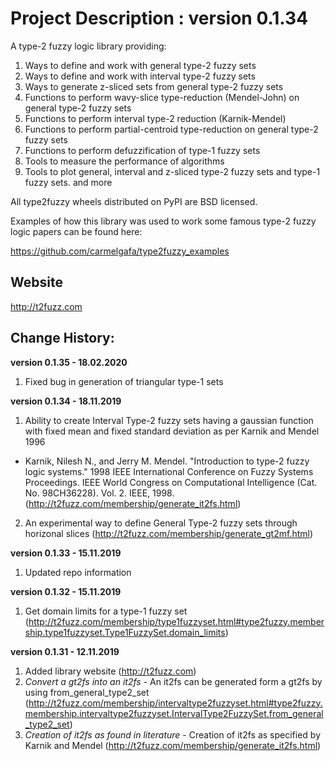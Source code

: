 # Project Description : version 0.1.34

A type-2 fuzzy logic library providing:

1. Ways to define and work with general type-2 fuzzy sets
2. Ways to define and work with interval type-2 fuzzy sets
3. Ways to generate z-sliced sets from general type-2 fuzzy sets
4. Functions to perform wavy-slice type-reduction (Mendel-John) on general type-2 fuzzy sets
5. Functions to perform interval type-2 reduction (Karnik-Mendel)
6. Functions to perform partial-centroid type-reduction on general type-2 fuzzy sets
7. Functions to perform defuzzification of type-1 fuzzy sets
7. Tools to measure the performance of algorithms
8. Tools to plot general, interval and z-sliced type-2 fuzzy sets and type-1 fuzzy sets.
and more

All type2fuzzy wheels distributed on PyPI are BSD licensed.

Examples of how this library was used to work some famous type-2 fuzzy logic papers can be found here:

https://github.com/carmelgafa/type2fuzzy_examples


## Website

http://t2fuzz.com

## Change History:

**version 0.1.35 - 18.02.2020**
1. Fixed bug in generation of triangular type-1 sets

**version 0.1.34 - 18.11.2019**
1. Ability to create Interval Type-2 fuzzy sets having a gaussian function with fixed mean and fixed standard deviation as per Karnik and Mendel 1996 
- Karnik, Nilesh N., and Jerry M. Mendel. "Introduction to type-2 fuzzy logic systems." 1998 IEEE International Conference on Fuzzy Systems Proceedings. IEEE World Congress on Computational Intelligence (Cat. No. 98CH36228). Vol. 2. IEEE, 1998. (http://t2fuzz.com/membership/generate_it2fs.html)
2. An experimental way to define General Type-2 fuzzy sets through horizonal slices (http://t2fuzz.com/membership/generate_gt2mf.html)

**version 0.1.33 - 15.11.2019**
1. Updated repo information

**version 0.1.32 - 15.11.2019**
1. Get domain limits for a type-1 fuzzy set (http://t2fuzz.com/membership/type1fuzzyset.html#type2fuzzy.membership.type1fuzzyset.Type1FuzzySet.domain_limits)

**version 0.1.31 - 12.11.2019**
1. Added library website (http://t2fuzz.com)
2. *Convert a gt2fs into an it2fs* - An it2fs can be generated form a gt2fs by using from_general_type2_set (http://t2fuzz.com/membership/intervaltype2fuzzyset.html#type2fuzzy.membership.intervaltype2fuzzyset.IntervalType2FuzzySet.from_general_type2_set)
3. *Creation of it2fs as found in literature* - Creation of it2fs as specified by Karnik and Mendel (http://t2fuzz.com/membership/generate_it2fs.html)
